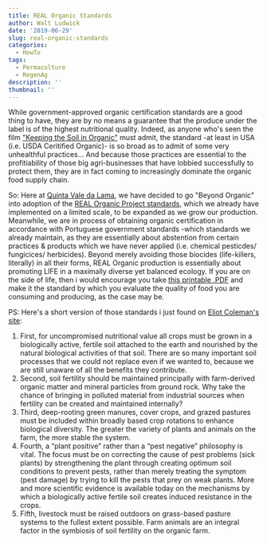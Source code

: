 ```yaml
---
title: REAL Organic Standards
author: Walt Ludwick
date: '2019-06-29'
slug: real-organic-standards
categories:
  - HowTo
tags:
  - Permaculture
  - RegenAg
description: ''
thumbnail: ''
---
```


While government-approved organic certification standards are a good thing to have, they are by no means a guarantee that the produce under the label is of the highest nutritional quality.  Indeed, as anyone who's seen the film ["Keeping the Soil in Organic"](https://www.youtube.com/watch?v=Op3J5GFmfzo&t=754s) must admit, the standard -at least in USA (i.e. USDA Ceritified Organic)- is so broad as to admit of some very unhealthful practices... And because those practices are essential to the profitiability of those big agri-businesses that have lobbied successfully to protect them, they are in fact coming to increasingly dominate the organic food supply chain.

So: Here at [Quinta Vale da Lama](https://www.valedalama.net/en/), we have decided to go "Beyond Organic" into adoption of the [REAL Organic Project standards](https://www.realorganicproject.org/provisional-standards/), which we already have implemented on a limited scale, to be expanded as we grow our production.  Meanwhile, we are in process of obtaining organic certification in accordance with Portuguese government standards -which standards we already maintain, as they are essentially about abstention from certain practices & products which we have never applied (i.e. chemical pesticdes/ fungicices/ herbicides).  Beyond merely avoiding those biocides (life-killers, literally) in all their forms, REAL Organic production is essentially about promoting LIFE in a maximally diverse yet balanced ecology.  If you are on the side of life, then i would encourage you take [this printable .PDF](https://www.realorganicproject.org/wp-content/uploads/2019/04/ropstandards.pdf) and make it the standard by which you evaluate the quality of food you are consuming and producing, as the case may be.

PS: Here's a short version of those standards i just found on [Eliot Coleman's site](http://fourseasonfarm.com/how-we-farm/):

1. First, for uncompromised nutritional value all crops must be grown in a biologically active, fertile soil attached to the earth and nourished by the natural biological activities of that soil. There are so many important soil processes that we could not replace even if we wanted to, because we are still unaware of all the benefits they contribute.
2. Second, soil fertility should be maintained principally with farm-derived organic matter and mineral particles from ground rock. Why take the chance of bringing in polluted material from industrial sources when fertility can be created and maintained internally?
3. Third, deep-rooting green manures, cover crops, and grazed pastures must be included within broadly based crop rotations to enhance biological diversity. The greater the variety of plants and animals on the farm, the more stable the system.
4. Fourth, a “plant positive” rather than a “pest negative” philosophy is vital. The focus must be on correcting the cause of pest problems (sick plants) by strengthening the plant through creating optimum soil conditions to prevent pests, rather than merely treating the symptom (pest damage) by trying to kill the pests that prey on weak plants. More and more scientific evidence is available today on the mechanisms by which a biologically active fertile soil creates induced resistance in the crops.
5. Fifth, livestock must be raised outdoors on grass-based pasture systems to the fullest extent possible. Farm animals are an integral factor in the symbiosis of soil fertility on the organic farm.
